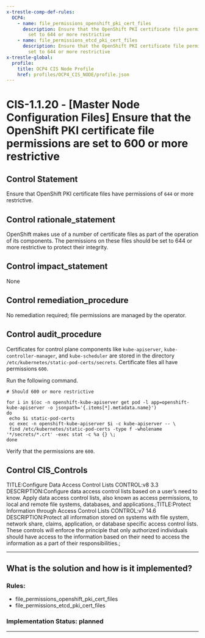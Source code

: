 ```yaml
---
x-trestle-comp-def-rules:
  OCP4:
    - name: file_permissions_openshift_pki_cert_files
      description: Ensure that the OpenShift PKI certificate file permissions are
        set to 644 or more restrictive
    - name: file_permissions_etcd_pki_cert_files
      description: Ensure that the OpenShift PKI certificate file permissions are
        set to 644 or more restrictive
x-trestle-global:
  profile:
    title: OCP4 CIS Node Profile
    href: profiles/OCP4_CIS_NODE/profile.json
---
```


# CIS-1.1.20 - \[Master Node Configuration Files\] Ensure that the OpenShift PKI certificate file permissions are set to 600 or more restrictive

## Control Statement

Ensure that OpenShift PKI certificate files have permissions of `644` or more restrictive.

## Control rationale_statement

OpenShift makes use of a number of certificate files as part of the operation of its components. The permissions on these files should be set to 644 or more restrictive to protect their integrity.

## Control impact_statement

None

## Control remediation_procedure

No remediation required; file permissions are managed by the operator.

## Control audit_procedure

Certificates for control plane components like `kube-apiserver`, `kube-controller-manager`, and `kube-scheduler` are stored in the directory `/etc/kubernetes/static-pod-certs/secrets`. Certificate files all have permissions `600`.

Run the following command.

```
# Should 600 or more restrictive

for i in $(oc -n openshift-kube-apiserver get pod -l app=openshift-kube-apiserver -o jsonpath='{.items[*].metadata.name}')
do
 echo $i static-pod-certs
 oc exec -n openshift-kube-apiserver $i -c kube-apiserver -- \
 find /etc/kubernetes/static-pod-certs -type f -wholename '*/secrets/*.crt' -exec stat -c %a {} \;
done
```

Verify that the permissions are `600`.

## Control CIS_Controls

TITLE:Configure Data Access Control Lists CONTROL:v8 3.3 DESCRIPTION:Configure data access control lists based on a user’s need to know. Apply data access control lists, also known as access permissions, to local and remote file systems, databases, and applications.;TITLE:Protect Information through Access Control Lists CONTROL:v7 14.6 DESCRIPTION:Protect all information stored on systems with file system, network share, claims, application, or database specific access control lists. These controls will enforce the principle that only authorized individuals should have access to the information based on their need to access the information as a part of their responsibilities.;

______________________________________________________________________

## What is the solution and how is it implemented?

<!-- For implementation status enter one of: implemented, partial, planned, alternative, not-applicable -->

<!-- Note that the list of rules under ### Rules: is read-only and changes will not be captured after assembly to JSON -->

<!-- Add control implementation description here for control: CIS-1.1.20 -->

### Rules:

  - file_permissions_openshift_pki_cert_files
  - file_permissions_etcd_pki_cert_files

### Implementation Status: planned

______________________________________________________________________
